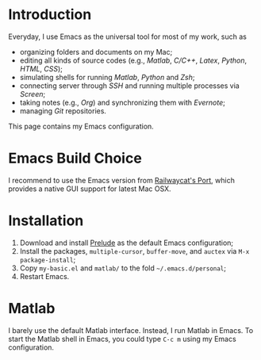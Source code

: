 # Introduction
Everyday, I use Emacs as the universal tool for most of my work, such as
- organizing folders and documents on my Mac;
- editing all kinds of source codes (e.g., _Matlab_, _C/C++_, _Latex_, _Python_, _HTML_, _CSS_);
- simulating shells for running _Matlab_, _Python_ and _Zsh_;
- connecting server through _SSH_ and running multiple processes via _Screen_;
- taking notes (e.g., _Org_) and synchronizing them with _Evernote_;
- managing _Git_ repositories.

This page contains my Emacs configuration.

# Emacs Build Choice
I recommend to use the Emacs version from
[Railwaycat's Port](https://github.com/railwaycat/emacs-mac-port),
which provides a native GUI support for latest Mac OSX.

# Installation
1. Download and install [Prelude](https://github.com/bbatsov/prelude) as the default Emacs configuration;
2. Install the packages, `multiple-cursor`, `buffer-move`, and `auctex` via `M-x package-install`;
3. Copy `my-basic.el` and `matlab/` to the fold `~/.emacs.d/personal`;
4. Restart Emacs.

# Matlab
I barely use the default Matlab interface. Instead, I run Matlab in Emacs.
To start the Matlab shell in Emacs, you could type `C-c m` using my Emacs configuration.
